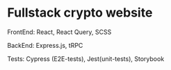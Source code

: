 # Fullstack crypto website

FrontEnd: React, React Query, SCSS

BackEnd: Express.js, tRPC

Tests: Cypress (E2E-tests), Jest(unit-tests), Storybook
